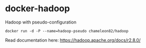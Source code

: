# docker-hadoop

Hadoop with pseudo-configuration

`docker run -d -P --name=hadoop-pseudo chameleon82/hadoop`

Read documentation here: https://hadoop.apache.org/docs/r2.8.0/
